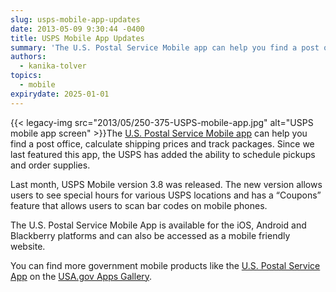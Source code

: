 ```yaml
---
slug: usps-mobile-app-updates
date: 2013-05-09 9:30:44 -0400
title: USPS Mobile App Updates
summary: 'The U.S. Postal Service Mobile app can help you find a post office, calculate shipping prices and track packages. Since we last featured this app, the USPS has added the ability to schedule pickups and order supplies. Last month, USPS Mobile version 3.8 was released. The new version allows users'
authors:
  - kanika-tolver
topics:
  - mobile
expirydate: 2025-01-01
---
```


{{< legacy-img src="2013/05/250-375-USPS-mobile-app.jpg" alt="USPS mobile app screen" >}}The [U.S. Postal Service Mobile app](https://www.usps.com/mobile/info.htm) can help you find a post office, calculate shipping prices and track packages. Since we last featured this app, the USPS has added the ability to schedule pickups and order supplies.

Last month, USPS Mobile version 3.8 was released. The new version allows users to see special hours for various USPS locations and has a &#8220;Coupons&#8221; feature that allows users to scan bar codes on mobile phones.

The U.S. Postal Service Mobile App is available for the iOS, Android and Blackberry platforms and can also be accessed as a mobile friendly website.

You can find more government mobile products like the [U.S. Postal Service App](http://apps.usa.gov/usps-mobile-app-tools/) on the [USA.gov Apps Gallery](http://apps.usa.gov/).